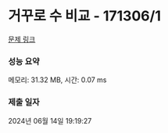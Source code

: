 # 거꾸로 수 비교 - 171306/1 

[문제 링크](https://level.goorm.io/exam/171306/%EA%B1%B0%EA%BE%B8%EB%A1%9C-%EC%88%98-%EB%B9%84%EA%B5%90/quiz/1) 

### 성능 요약

메모리: 31.32 MB, 시간: 0.07 ms

### 제출 일자

2024년 06월 14일 19:19:27

